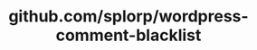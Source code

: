 ---
layout: post
title: github.com/splorp/wordpress-comment-blacklist
categories: link
tags: [انگلیسی, برنامه‌نویسی]
---